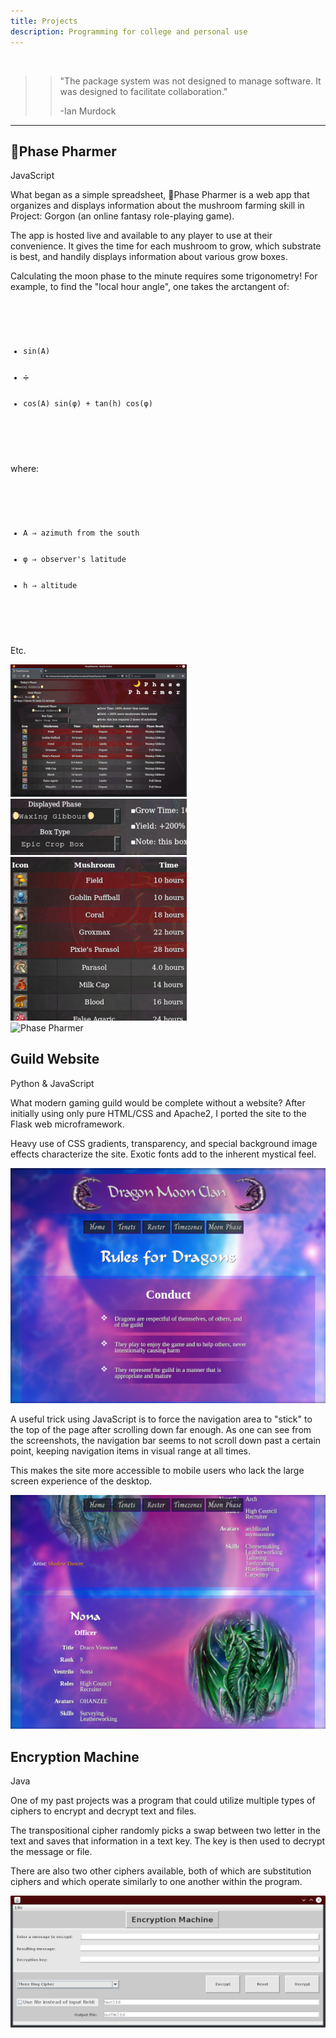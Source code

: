 ```yaml
---
title: Projects
description: Programming for college and personal use
---
```


<br>

>> "The package system was not designed to manage software. It was designed to facilitate collaboration."
>> 
>> -Ian Murdock

---

<h2>🌙Phase Pharmer</h2>
<div class="gridwrap">
    <div class="gridleft">
        <p class="redlist">JavaScript</p> 
        <p class="blocktext">What began as a simple spreadsheet, 🌙Phase Pharmer
            is a web app that organizes and displays information about
            the mushroom farming skill in Project: Gorgon (an online fantasy 
            role-playing game). </p>
        <p class="blocktext">The app is hosted live and available to any 
            player to use at their convenience. It gives the time for 
            each mushroom to grow, which substrate is best, and handily
            displays information about various grow boxes.</p>
        <p class="blocktext">Calculating the moon phase to the minute requires some 
            trigonometry! For example, to find the "local hour angle", 
            one takes the arctangent of:</p> 
        <code>
            <ul>
                <li>sin(A)</li>
                <li>➗</li>
                <li>cos(A) sin(φ) + tan(h) cos(φ)</li>
            </ul>
        </code>
            <p class="blocktext">where:</p>
        <code>
            <ul>
                <li>A ⇒ azimuth from the south</li>
                <li>φ ⇒ observer's latitude</li>
                <li>h ⇒ altitude</li>
            </ul>
        </code>
        <p class="blocktext">Etc.</p>
    </div>
    <div class="gridright">
        <img class="rounded" src="assets/images/phase-pharmer3.png" alt="Phase Pharmer">
        <img class="rounded" src="assets/images/phase-pharmer2.png" alt="Phase Pharmer">
        <img class="rounded" src="assets/images/phase-pharmer1.png" alt="Phase Pharmer">
    </div>
    <div class="gridcenter">
        <img class="rounded" src="assets/images/phase-pharmer4.gif" alt="Phase Pharmer">
    </div>
</div>
<h2>Guild Website</h2>
<div class="gridwrap">
    <div class="gridleft">
        <p class="redlist">Python & JavaScript</p> 
        <p class="blocktext">What modern gaming guild would be 
            complete without a website? After initially using only pure 
            HTML/CSS and Apache2, I ported the site to the Flask
            web microframework.</p>
        <p class="blocktext">Heavy use of CSS gradients, 
            transparency, and special background image effects 
            characterize the site. Exotic fonts add to the inherent 
            mystical feel.</p>
    </div>
    <div class="gridcenter">
        <img class="rounded" src="assets/images/dragon2.png" alt="Dragon Moon Clan">
        <p class="blocktext">A useful trick using JavaScript is to 
            force the navigation area to "stick" to the top of the page
            after scrolling down far enough.
            As one can see from the screenshots, the 
            navigation bar seems to not scroll down past a certain point, 
            keeping navigation items in visual range at all times.</p>
        <p class="blocktext">This makes the site more accessible to
            mobile users who lack the large screen experience of the 
            desktop.</p>
        <img class="rounded" src="assets/images/dragon1.png" alt="Dragon Moon Clan">
    </div>
</div>
<h2>Encryption Machine</h2>
<div class="gridwrap">
    <div class="gridleft">
        <p class="redlist">Java</p> 
    </div>
    <div class="gridright">
    </div>
    <div class="gridcenter">
        <p class="blocktext">One of my past projects was a program
            that could utilize multiple types of ciphers to encrypt
            and decrypt text and files.</p>
        <p class="blocktext">The transpositional cipher 
            randomly picks a swap between two letter in the text and 
            saves that information in a text key. The key is then used
            to decrypt the message or file.</p>
        <p class="blocktext">There are also two other ciphers available,
            both of which are substitution ciphers and which operate 
            similarly to one another within the program.</p>
        <img class="rounded" src="assets/images/encrypt.png" alt="Encryption Machine">
    </div>
</div>